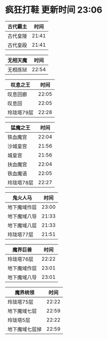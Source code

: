 # 疯狂打鞋 更新时间 23:06

| 古代霸主   | 时间    |
|--------|-------|
| 古代皇陵 | 21:41 |
| 古代皇殴 | 21:41 |

| 无相天魔   | 时间    |
|--------|-------|
| 无相炼狱 | 22:54 |

| 叹息之王   | 时间    |
|--------|-------|
| 叹息回廊 | 22:05 |
| 叹息回 | 22:05 |
| 玲珑塔79层 | 22:28 |

| 猛魔之王   | 时间    |
|--------|-------|
| 铁血魔宫 | 22:04 |
| 沙城皇宫 | 21:56 |
| 城皇宫 | 21:56 |
| 扶血魔宫 | 22:04 |
| 铁血魔语 | 22:05 |
| 玲珑塔78层 | 22:27 |

| 鬼火人马   | 时间    |
|--------|-------|
| 地下魔域作层 | 23:00 |
| 地下魔域八导 | 21:33 |
| 地下魔域八层 | 21:33 |
| 玲珑塔77层 | 21:51 |

| 魔界巨兽   | 时间    |
|--------|-------|
| 玲珑塔76层 | 22:22 |
| 地下魔域作层 | 23:01 |
| 地下魔域八导 | 23:01 |

| 魔界统领   | 时间    |
|--------|-------|
| 玲珑塔75层 | 22:22 |
| 地下魔域七层 | 22:59 |
| 玲珑塔5层 | 22:22 |
| 地下魔域七层掉 | 22:59 |